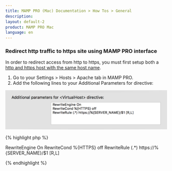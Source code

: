 ```yaml
---
title: MAMP PRO (Mac) Documentation > How Tos > General
description: 
layout: default-2
product: MAMP PRO Mac
language: en
---
```


### Redirect http traffic to https site using MAMP PRO interface

In order to redirect access from http to https, you must first setup both a [http and https host with the same host name](../Hosts/Cloud).

1. Go to your Settings > Hosts > Apache tab in MAMP PRO.
2. Add the following lines to your Additional Parameters for <Virtual Host> directive:

![MAMP](/en/MAMP-PRO-Mac/How-Tos/General/httpsRedirectInMAMP.png)

{% highlight php %}

RewriteEngine On
RewriteCond %{HTTPS} off
RewriteRule (.*) https://%{SERVER_NAME}/$1 [R,L]

{% endhighlight %}

